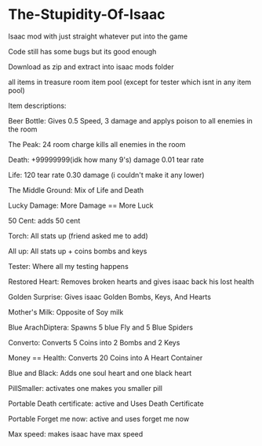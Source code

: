 # The-Stupidity-Of-Isaac
Isaac mod with just straight whatever put into the game

Code still has some bugs but its good enough

Download as zip and extract into isaac mods folder

all items in treasure room item pool (except for tester which isnt in any item pool)

Item descriptions:

Beer Bottle: Gives 0.5 Speed, 3 damage and applys poison to all enemies in the room

The Peak: 24 room charge kills all enemies in the room

Death: +99999999(idk how many 9's) damage 0.01 tear rate

Life: 120 tear rate 0.30 damage (i couldn't make it any lower)

The Middle Ground: Mix of Life and Death

Lucky Damage: More Damage == More Luck

50 Cent: adds 50 cent

Torch: All stats up (friend asked me to add)

All up: All stats up + coins bombs and keys

Tester: Where all my testing happens

Restored Heart: Removes broken hearts and gives isaac back his lost health

Golden Surprise: Gives isaac Golden Bombs, Keys, And Hearts

Mother's Milk: Opposite of Soy milk

Blue ArachDiptera: Spawns 5 blue Fly and 5 Blue Spiders

Converto: Converts 5 Coins into 2 Bombs and 2 Keys

Money == Health: Converts 20 Coins into A Heart Container

Blue and Black: Adds one soul heart and one black heart

PillSmaller: activates one makes you smaller pill

Portable Death certificate: active and Uses Death Certificate

Portable Forget me now: active and  uses forget me now

Max speed: makes isaac have max speed
